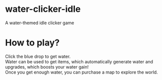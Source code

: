 # water-clicker-idle
A water-themed idle clicker game  

# How to play?

Click the blue drop to get water.  
Water can be used to get items, which automatically generate water and upgrades, which boosts your water gain!  
Once you get enough water, you can purchase a map to explore the world.  